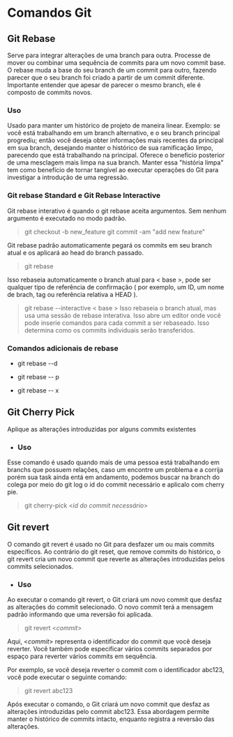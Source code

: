 # Comandos Git
<h2> Git Rebase </h2> 
Serve para integrar alterações de uma branch para outra.
Processe de mover ou combinar uma sequência de commits para um novo commit base.
O rebase muda a base do seu branch de um commit para outro, fazendo parecer que o seu branch foi criado a partir de um commit diferente.
Importante entender que apesar de parecer o mesmo branch, ele é composto de commits novos.
<h3>Uso</h3>
Usado para manter um histórico de projeto de maneira linear. Exemplo: se você está trabalhando em um branch alternativo, e o seu branch principal progrediu; então você deseja obter informações mais recentes da principal em sua branch, desejando manter o histórico de sua ramificação limpo, parecendo que está trabalhando na principal. Oferece o benefício posterior de uma mesclagem mais limpa na sua branch. Manter essa "história limpa" tem como benefício de tornar tangível ao executar operações do Git para investigar a introdução de uma regressão.
 <h3>Git rebase Standard e Git Rebase Interactive</h3>
 Git rebase interativo é quando o git rebase aceita argumentos. Sem nenhum argumento é executado no modo padrão.

 > git checkout -b new_feature
 > git commit -am "add new feature"

Git rebase padrão automaticamente pegará os commits em seu branch atual e os aplicará ao head do branch passado.
> git rebase <base>

Isso rebaseia automaticamente o branch atual para < base >, pode ser qualquer tipo de referência de confirmação ( por exemplo, um ID, um nome de brach, tag ou referência relativa a HEAD ).

>git rebase --interactive < base >
Isso rebaseia o branch atual, mas usa uma sessão de rebase interativa. Isso abre um editor onde você pode inserie comandos para cada commit a ser rebaseado. Isso determina como os commits individuais serão transferidos.
<h3>Comandos adicionais de rebase</h3>

* git rebase --d

* git rebase -- p


* git rebase -- x

## Git Cherry Pick

Aplique as alterações introduzidas por alguns commits existentes

* ### Uso
Esse comando é usado quando mais de uma pessoa está trabalhando em branchs
que possuem relações, caso um encontre um problema e a corrija porém sua task
ainda entá em andamento, podemos buscar na branch do colega por meio do git log
o id do commit necessário e aplicalo com cherry pie.

>git cherry-pick <*id do commit necessário*>

## Git revert

O comando git revert é usado no Git para desfazer um ou mais commits específicos. Ao contrário do git reset, que remove commits do histórico, o git revert cria um novo commit que reverte as alterações introduzidas pelos commits selecionados.

* ### Uso
Ao executar o comando git revert, o Git criará um novo commit que desfaz as alterações do commit selecionado. O novo commit terá a mensagem padrão informando que uma reversão foi aplicada.

>git revert <*commit*>

Aqui, <*commit*> representa o identificador do commit que você deseja reverter. Você também pode especificar vários commits separados por espaço para reverter vários commits em sequência.

Por exemplo, se você deseja reverter o commit com o identificador abc123, você pode executar o seguinte comando:

>git revert abc123

Após executar o comando, o Git criará um novo commit que desfaz as alterações introduzidas pelo commit abc123. Essa abordagem permite manter o histórico de commits intacto, enquanto registra a reversão das alterações.